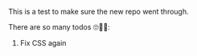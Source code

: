 This is a test to make sure the new repo went through.

There are so many todos 🙄🤦‍♂️:
1. Fix CSS again